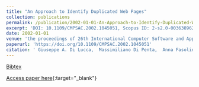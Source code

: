```yaml
---
title: "An Approach to Identify Duplicated Web Pages"
collection: publications
permalink: /publication/2002-01-01-An-Approach-to-Identify-Duplicated-Web-Pages
excerpt: 'DOI: 10.1109/CMPSAC.2002.1045051, Scopus ID: 2-s2.0-0036389629, Cited by: 67'
date: 2002-01-01
venue: 'the proceedings of 26th International Computer Software and Applications Conference (COMPSAC 2002), Prolonging Software Life: Development and Redevelopment, 26-29 August 2002, Oxford, England, Proceedings'
paperurl: 'https://doi.org/10.1109/CMPSAC.2002.1045051'
citation: ' Giuseppe A. Di Lucca,  Massimiliano Di Penta,  Anna Fasolino, &quot;An Approach to Identify Duplicated Web Pages.&quot; the proceedings of 26th International Computer Software and Applications Conference (COMPSAC 2002), Prolonging Software Life: Development and Redevelopment, 26-29 August 2002, Oxford, England, Proceedings, 2002.'
---
```

[Bibtex](https://dblp.org/rec/bib/conf/compsac/LuccaPF02)

[Access paper here](https://doi.org/10.1109/CMPSAC.2002.1045051){:target="_blank"}
